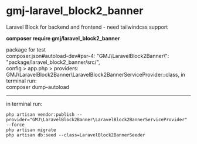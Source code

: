 # gmj-laravel_block2_banner

Laravel Block for backend and frontend - need tailwindcss support

**composer require gmj/laravel_block2_banner**

package for test<br>
composer.json#autoload-dev#psr-4: "GMJ\\LaravelBlock2Banner\\": "package/laravel_block2_banner/src/",<br>
config > app.php > providers: GMJ\LaravelBlock2Banner\LaravelBlock2BannerServiceProvider::class,
in terminal run:<br>
composer dump-autoload

---

in terminal run:

```
php artisan vendor:publish --provider="GMJ\LaravelBlock2Banner\LaravelBlock2BannerServiceProvider" --force
php artisan migrate
php artisan db:seed --class=LaravelBlock2BannerSeeder
```
